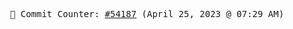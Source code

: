 <p align="center">
    <samp>
        📮 Commit Counter: <a href="https://github.com/Javascript-void0/Javascript-void0/commits/main">#54187</a> (April 25, 2023 @ 07:29 AM)
    </samp>
</p>